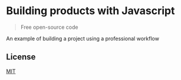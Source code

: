 # Building products with Javascript

> Free open-source code

An example of building a project using a professional workflow

## License

[MIT](https://opensource.org/licenses/mit-license)


